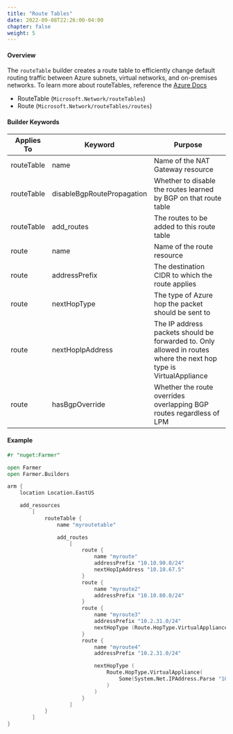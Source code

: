 ```yaml
---
title: "Route Tables"
date: 2022-09-08T22:26:00-04:00
chapter: false
weight: 5
---
```


#### Overview
The `routeTable` builder creates a route table to efficiently change default routing traffic between Azure subnets, virtual networks, and on-premises networks. To learn more about routeTables, reference the [Azure Docs](https://docs.microsoft.com/en-us/azure/virtual-network/manage-route-table)

* RouteTable (`Microsoft.Network/routeTables`)
* Route (`Microsoft.Network/routeTables/routes`)

#### Builder Keywords

| Applies To | Keyword | Purpose |
|-|-|-|
| routeTable | name | Name of the NAT Gateway resource |
| routeTable | disableBgpRoutePropagation | Whether to disable the routes learned by BGP on that route table |
| routeTable | add_routes | The routes to be added to this route table |
| route | name | Name of the route resource |
| route | addressPrefix | The destination CIDR to which the route applies |
| route | nextHopType | The type of Azure hop the packet should be sent to |
| route | nextHopIpAddress | The IP address packets should be forwarded to. Only allowed in routes where the next hop type is VirtualAppliance |
| route | hasBgpOverride | Whether the route overrides overlapping BGP routes regardless of LPM |

#### Example

```fsharp
#r "nuget:Farmer"

open Farmer
open Farmer.Builders

arm {
    location Location.EastUS

    add_resources
        [
            routeTable {
                name "myroutetable"

                add_routes
                    [
                        route {
                            name "myroute"
                            addressPrefix "10.10.90.0/24"
                            nextHopIpAddress "10.10.67.5"
                        }
                        route {
                            name "myroute2"
                            addressPrefix "10.10.80.0/24"
                        }
                        route {
                            name "myroute3"
                            addressPrefix "10.2.31.0/24"
                            nextHopType (Route.HopType.VirtualAppliance None)
                        }
                        route {
                            name "myroute4"
                            addressPrefix "10.2.31.0/24"

                            nextHopType (
                                Route.HopType.VirtualAppliance(
                                    Some(System.Net.IPAddress.Parse "10.2.31.2")
                                )
                            )
                        }
                    ]
            }
        ]
}
```
